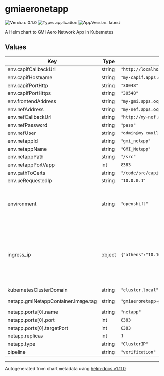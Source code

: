 # gmiaeronetapp

![Version: 0.1.0](https://img.shields.io/badge/Version-0.1.0-informational?style=flat-square) ![Type: application](https://img.shields.io/badge/Type-application-informational?style=flat-square) ![AppVersion: latest](https://img.shields.io/badge/AppVersion-latest-informational?style=flat-square)

A Helm chart to GMI Aero Network App in Kubernetes

## Values

| Key | Type | Default | Description |
|-----|------|---------|-------------|
| env.capifCallbackUrl | string | `"http://localhost:5000"` |  |
| env.capifHostname | string | `"my-capif.apps.ocp-epg.hi.inet"` |  |
| env.capifPortHttp | string | `"30048"` |  |
| env.capifPortHttps | string | `"30548"` |  |
| env.frontendAddress | string | `"my-gmi.apps.ocp-epg.hi.inet"` |  |
| env.nefAddress | string | `"my-nef.apps.ocp-epg.hi.inet"` |  |
| env.nefCallbackUrl | string | `"http://my-nef.apps.ocp-epg.hi.inet/monitoring/callback"` |  |
| env.nefPassword | string | `"pass"` |  |
| env.nefUser | string | `"admin@my-email.com"` |  |
| env.netappId | string | `"gmi_netapp"` |  |
| env.netappName | string | `"GMI_Netapp"` |  |
| env.netappPath | string | `"/src"` |  |
| env.netappPortVapp | int | `8383` |  |
| env.pathToCerts | string | `"/code/src/capif_onboarding"` |  |
| env.ueRequestedIp | string | `"10.0.0.1"` |  |
| environment | string | `"openshift"` | The Environment variable. It accepts: 'kuberentes-athens', 'kuberentes-uma', 'openshift' |
| ingress_ip | object | `{"athens":"10.161.1.126","cosmote":"172.25.2.100","uma":"10.11.23.49"}` | If env: 'kuberentes-athens' or env: 'kuberentes-uma', use the Ip address dude for the kubernetes to your Ingress Controller ej: kubectl -n NAMESPACE_CAPIF get ing s |
| kubernetesClusterDomain | string | `"cluster.local"` |  |
| netapp.gmiNetappContainer.image.tag | string | `"gmiaeronetapp-gmi_netapp_container"` | @default Chart version |
| netapp.ports[0].name | string | `"netapp"` |  |
| netapp.ports[0].port | int | `8383` |  |
| netapp.ports[0].targetPort | int | `8383` |  |
| netapp.replicas | int | `1` |  |
| netapp.type | string | `"ClusterIP"` |  |
| pipeline | string | `"verification"` |  |

----------------------------------------------
Autogenerated from chart metadata using [helm-docs v1.11.0](https://github.com/norwoodj/helm-docs/releases/v1.11.0)

